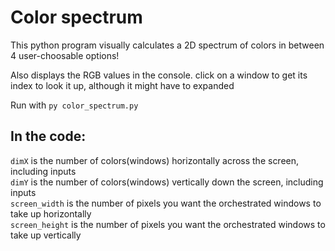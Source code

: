 # Color spectrum  

This python program visually calculates a 2D spectrum of colors in between 4 user-choosable options!  

Also displays the RGB values in the console. click on a window to get its index to look it up, although it might have to expanded

Run with `py color_spectrum.py`  

## In the code:  

`dimX` is the number of colors(windows) horizontally across the screen, including inputs  
`dimY` is the number of colors(windows) vertically down the screen, including inputs  
`screen_width` is the number of pixels you want the orchestrated windows to take up horizontally  
`screen_height` is the number of pixels you want the orchestrated windows to take up vertically  
